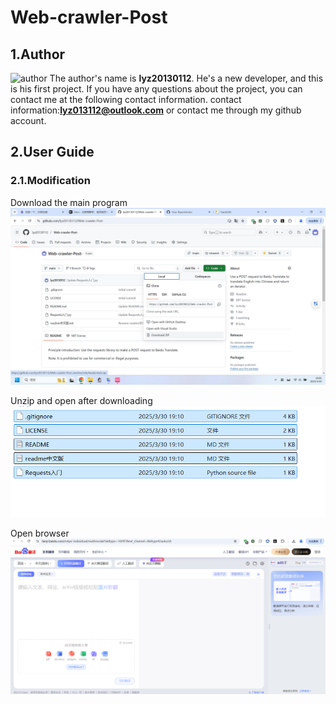 # Web-crawler-Post
## 1.Author
![author](https://avatars.githubusercontent.com/u/201362705?v=4)
The author's name is **lyz20130112**.
He's a new developer, and this is his first project.
If you have any questions about the project, you can contact me at the following contact information.
contact information:**lyz013112@outlook.com** or contact me through my github account. 

##  2.User Guide
### 2.1.Modification
Download the main program
![2.1.1](https://github.com/lyz20130112/Web-crawler-Post-/blob/lyz20130112-picture/picture1.jpg?raw=true)

Unzip and open after downloading
![2.1.2](https://github.com/lyz20130112/Web-crawler-Post-/blob/lyz20130112-picture/picture2.png?raw=true)

Open browser
![2.1.3](https://github.com/lyz20130112/Web-crawler-Post-/blob/lyz20130112-picture/picture3.png?raw=true)
